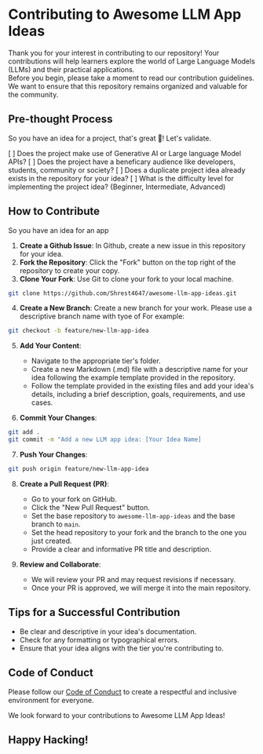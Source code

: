 # Contributing to Awesome LLM App Ideas  

Thank you for your interest in contributing to our repository! Your contributions will help learners explore the world of Large Language Models (LLMs) and their practical applications.  
Before you begin, please take a moment to read our contribution guidelines. We want to ensure that this repository remains organized and valuable for the community.  

## Pre-thought Process

So you have an idea for a project, that's great 🙂! Let's validate.

[ ] Does the project make use of Generative AI or Large language Model APIs?
[ ] Does the project have a beneficary audience like developers, students, community or society?
[ ] Does a duplicate project idea already exists in the repository for your idea?
[ ] What is the difficulty level for implementing the project idea? {Beginner, Intermediate, Advanced)

## How to Contribute  

So you have an idea for an app
1. **Create a Github Issue**: In Github, create a new issue in this repository for your idea.
2. **Fork the Repository**: Click the "Fork" button on the top right of the repository to create your copy.  
3. **Clone Your Fork**: Use Git to clone your fork to your local machine.  
```bash    
git clone https://github.com/Shrest4647/awesome-llm-app-ideas.git
```

4. **Create a New Branch**: Create a new branch for your work. Please use a descriptive branch name with tyoe of For example: 
```bash
git checkout -b feature/new-llm-app-idea
```
    
5. **Add Your Content**:
    - Navigate to the appropriate tier's folder.
    - Create a new Markdown (.md) file with a descriptive name for your idea following the example template provided in the repository.
    - Follow the template provided in the existing files and add your idea's details, including a brief description, goals, requirements, and use cases.
      
6. **Commit Your Changes**:
```bash
git add . 
git commit -m "Add a new LLM app idea: [Your Idea Name]
```
    
    
7. **Push Your Changes**:
```bash
git push origin feature/new-llm-app-idea
```
    
8. **Create a Pull Request (PR)**:
    - Go to your fork on GitHub.
    - Click the "New Pull Request" button.
    - Set the base repository to `awesome-llm-app-ideas` and the base branch to `main`.
    - Set the head repository to your fork and the branch to the one you just created.
    - Provide a clear and informative PR title and description.
      
9.  **Review and Collaborate**:
    - We will review your PR and may request revisions if necessary.
    - Once your PR is approved, we will merge it into the main repository.


## Tips for a Successful Contribution

- Be clear and descriptive in your idea's documentation.
- Check for any formatting or typographical errors.
- Ensure that your idea aligns with the tier you're contributing to.

## Code of Conduct

Please follow our [Code of Conduct](/CODE_OF_CONDUCT.md) to create a respectful and inclusive environment for everyone.

We look forward to your contributions to Awesome LLM App Ideas!

## Happy Hacking!

